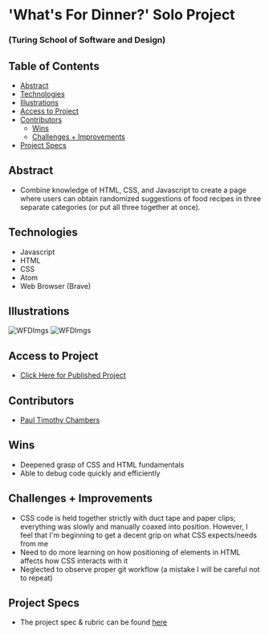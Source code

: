 # 'What's For Dinner?' Solo Project

### (Turing School of Software and Design)

## Table of Contents

  - [Abstract](#abstract)
  - [Technologies](#technologies)
  - [Illustrations](#illustrations)
  - [Access to Project](#access-to-project)
  - [Contributors](#contributors)
	- [Wins](#wins)
	- [Challenges + Improvements](#challenges-+-improvements)
  - [Project Specs](#project-specs)

## Abstract

* Combine knowledge of HTML, CSS, and Javascript to create a page where users can obtain randomized suggestions of food recipes in three separate categories (or put all three together at once).

## Technologies

* Javascript
* HTML
* CSS
* Atom
* Web Browser (Brave)

## Illustrations

![WFDImgs](https://i.imgur.com/eC1IbeZ.png)
![WFDImgs](https://i.imgur.com/doXsJ3d.png)

## Access to Project

* [Click Here for Published Project](https://paultimothychambers.github/whats-for-dinner/)

## Contributors

* [Paul Timothy Chambers](https://github.com/PaulTimothyChambers)

## Wins

* Deepened grasp of CSS and HTML fundamentals
* Able to debug code quickly and efficiently

## Challenges + Improvements

* CSS code is held together strictly with duct tape and paper clips; everything was slowly and manually coaxed into position. However, I feel that I'm beginning to get a decent grip on what CSS expects/needs from me
* Need to do more learning on how positioning of elements in HTML affects how CSS interacts with it
* Neglected to observe proper git workflow (a mistake I will be careful not to repeat)

## Project Specs

* The project spec & rubric can be found [here](https://frontend.turing.edu/projects/module-1/dinner.html)
